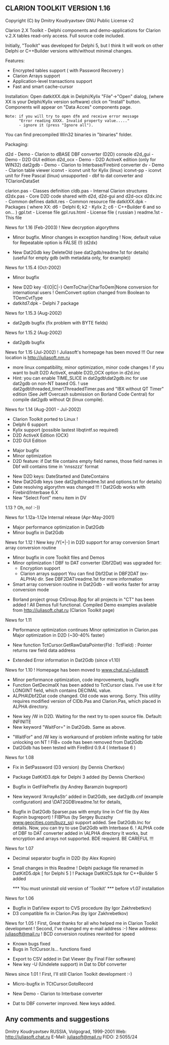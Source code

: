 CLARION TOOLKIT VERSION 1.16
----------------------------
Copyright (C) by Dmitry Koudryavtsev
GNU Public License v2

  Clarion 2.X Toolkit - Delphi components and demo-applications
                        for Clarion v.2.X tables read-only access.
                        Full source code included.

  Initially, "Toolkit" was developed for Delphi 5, but
  I think It will work on other Delphi or C++Builder
  versions with/without minimal changes.

  Features:
  - Encrypted tables support ( with Password Recovery )
  - Clarion Arrays support
  - Application-level transactions support
  - Fast and smart cache-cursor

  Installation:
    Open datkitXX.dpk in Delphi/Kylix "File"->"Open" dialog,
    (where XX is your Delphi/Kylix version software)
    click on "Install" button. Components will appear on
    "Data Acces" components page.

    Note: if you will try to open dfm and receive error message
          "Error reading XXXX. Invalid property value....."
          - ignore it (press "Ignore all"). 

  You can find precompiled Win32 binaries in "binaries" folder.

  Packaging:

  d2d         - Demo - Clarion to dBASE DBF converter (D2D) console
  d2d_gui     - Demo - D2D GUI edition
  d2d_ocx     - Demo - D2D ActiveX edition (only for WIN32)
  dat2gdb     - Demo - Clarion to Interbase/Firebird converter
  dv          - Demo - Clarion table viewer
  iconvt      - iconvt unit for Kylix (linux)
  iconvt-pp   - iconvt unit for Free Pascal (linux)
  unsupported - dbf to dat converter and TClarionDataSet

   clarion.pas  - Classes definition
   cldb.pas     - Internal Clarion structures
   d2dx.pas     - Core D2D code shared with d2d, d2d-gui and d2d-ocx
   d2dx.inc     - Common defines
   datkit.res   - Common resource file
   datkitXX.dpk - Packages ( where XX: d6 - Delphi 6; k2 - Kylix 2;
                  c6 - C++Builder 6 and so on... )
   gpl.txt      - License file
   gpl.rus.html - License file ( russian )
   readme.1st   - This file

  News for 1.16 (Feb-2003)
  ! New decryption algorythms  
  * Minor bugfix. Minor changes in exception handling 
  ! Now, default value for Repeatable option is FALSE (!) (d2dx)
  + New Dat2Gdb key DeleteOld (see dat2gdb/readme.1st for details)
    (useful for empty gdb (with metadata only, for example))

  News for 1.15.4 (Oct-2002)
  * Minor bugfix 
  + New D2D key -E{O|C|-} OemToChar|CharToOem|None conversion
    for international users
  ! OemConvert option changed from Boolean to TOemCvtType 
  + datkitd7.dpk - Delphi 7 package

  News for 1.15.3 (Aug-2002)
  * dat2gdb bugfix (fix problem with BYTE fields)

  News for 1.15.2 (Aug-2002)
  * dat2gdb bugfix 

  News for 1.15 (Jul-2002)
  ! Juliasoft's homepage has been moved !!!
    Our new location is http://juliasoft.nm.ru
  * more linux compatibility, minor optimization, minor code changes
  ! if you want to built D2D ActiveX, enable D2D_OCX option in d2d.inc 
  * Hint: you can enable TIME_SLICE in dat2gdb\dat2gdb.inc for use dat2gdb 
    on non-NT based OS.
  ! use dat2gdb\threaded_timer\ThreadedTimer.pas and "IBX without QT Timer"
    edition (See Jeff Overcash submission on Borland Code Central) for 
    compile dat2gdb without Qt (linux compile).

  News for 1.14 (Aug-2001 - Jul-2002)
  + Clarion Toolkit ported to Linux !
  + Delphi 6 support
  + Kylix support (possible lastest libqtintf.so required)
  + D2D ActiveX Edition (OCX)
  + D2D GUI Edition
  * Major bugfix 
  * Minor optimization
  * D2D feature: if Dat file contains empty field names,
    those field names in Dbf will contains time in 'nnsszzz' format
  + New D2D keys: DateStarted and DateContains
  + New Dat2Gdb keys (see dat2gdb/readme.1st and options.txt for details)
  + Date resolving algorythm was changed !!!
  ! Dat2Gdb works with Firebird/Interbase 6.X 
  + New "Select Font" menu item in DV

  1.13 ? Oh, no! :-))

  News for 1.12a-1.12e Internal release (Apr-May-2001)
  * Major performance optimization in Dat2Gdb
  * Minor bugfix in Dat2Gdb

  News for 1.12
  ! New key /Y[+|-] in D2D support for array conversion
    Smart array conversion routine
  * Minor bugfix in core Toolkit files and Demos
  * Minor optimization
  ! DBF to DAT converter (Dbf2Dat) was upgraded for:
    - Encryption support
    - Clarion arrays support
    You can find Dbf2Dat in DBF2DAT (ex-ALPHA) dir.
    See DBF2DAT\readme.1st for more information
  * Smart array conversion routine in Dat2Gdb - will works faster
    for array conversion mode
  + Borland project group CtGroup.Bpg for all projects in "CT" 
    has been added
  ! All Demos full functional. Compiled Demo examples available 
    from http://juliasoft.chat.ru (Clarion Toolkit page)

  News for 1.11
  * Performance optimization continues
     Minor optimization in Clarion.pas
     Major optimization in D2D (~30-40% faster)
  + New function TctCursor.GetRawDataPointer(Fld : TctField) : Pointer
    returns raw field data address
  * Extended Error information in Dat2Gdb (since v1.10)

  News for 1.10
  ! Homepage has been moved to www.chat.ru/~juliasoft
  * Minor performance optimization, code improvements, bugfix
  * Function GetDecimalX has been added to TctCursor class.
    I've use it for LONGINT field, which contains DECIMAL value.
  * ALPHA\Dbf2Dat code changed. Old code was wrong. Sorry.
    This utility requires modified version of ClDb.Pas and Clarion.Pas,
    which placed in ALPHA directory.
  + New key /W<Msec> in D2D. Waiting for the next try to open source file.
    Default: INFINITE
  + New keyword "WaitFor=<Msec>" in Dat2Gdb. Same as above.
  * "WaitFor" and /W key is workaround of problem infinite waiting 
    for table unlocking on NT
  ! FIB+ code has been removed from Dat2Gdb
  * Dat2Gdb has been tested with FireBird 0.9.4 ( Interbase 6 )

  News for 1.08
  * Fix in SetPassword (D3 version) (by Dennis Chertkov)
  + Package DatKitD3.dpk for Delphi 3 added (by Dennis Chertkov)
  * Bugfix in GetFilePrefix (by Andrey Baramzin bugreport)
  + New keyword 'ArrayAsStr' added in Dat2Gdb, see dat2gdb.cnf
    (example configuration) and \DAT2GDB\readme.1st for details,
  * Bugfix in Dat2Gdb Sparser.pas with empty line in Cnf file
    (by Alex Kopnin bugreport)
  ! FIBPlus (by Sergey Buzazhy www.geocities.com/buzz_ss) support added.
    See Dat2Gdb.Inc for details.
    Now, you can try to use Dat2Gdb with Interbase 6. 
  ! ALPHA code of DBF to DAT converter added in \ALPHA directory
    It works, but encryption and arrays not supported. BDE requierd.
    BE CAREFUL !!!

  News for 1.07
  * Decimal separator bugfix in D2D (by Alex Kopnin)
  * Small changes in this Readme
  ! Delphi package file renamed in DatKitD5.dpk [ for Delphi 5 ]
  ! Package DatKitC5.bpk for C++Builder 5 added

    *** You must uninstall old version of 'Toolkit'
    *** before v1.07 installation

  News for 1.06
  * Bugfix in DatView export to CVS procedure (by Igor Zakhrebetkov)
  * D3 compatible fix in Clarion.Pas          (by Igor Zakhrebetkov)

  News for 1.05
  ! First, Great thanks for all who helped me in Clarion Toolkit
    development
  ! Second, I've changed my e-mail address :-)
    New address: juliasoft@mail.ru
  ! BCD conversion routines rewrited for speed
  * Known bugs fixed
  * Bugs in TctCursor.Is... functions fixed
  + Export to CSV added in Dat Viewer (by Final Filer software)
  + New key -U (Undelete support) in Dat to Dbf converter

  News since 1.01
  ! First, I'll still Clarion Toolkit development :-)
  * Micro-bugfix in TCtCursor.GotoRecord
  + New Demo - Clarion to Interbase converter
  * Dat to DBF converter improved. New keys added.

Any comments and suggestions
----------------------------
Dmitry Koudryavtsev
RUSSIA, Volgograd, 1999-2001
Web:    http://juliasoft.chat.ru
E-Mail: juliasoft@mail.ru
FIDO:   2:5055/24
